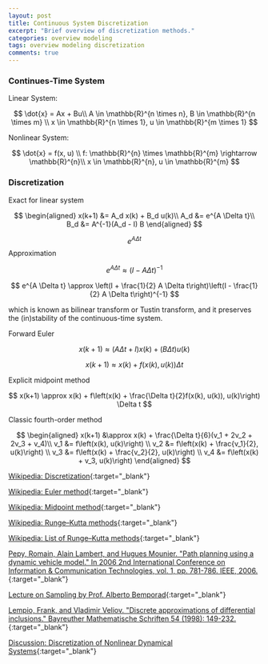 ```yaml
---
layout: post
title: Continuous System Discretization
excerpt: "Brief overview of discretization methods."
categories: overview modeling
tags: overview modeling discretization
comments: true
---
```


### Continues-Time System

Linear System:

$$
\dot{x} = Ax + Bu\\
A \in \mathbb{R}^{n \times n}, B \in \mathbb{R}^{n \times m} \\
x \in \mathbb{R}^{n \times 1}, u \in \mathbb{R}^{m \times 1}
$$

Nonlinear System:

$$
\dot{x} = f(x, u) \\
f: \mathbb{R}^{n} \times \mathbb{R}^{m} \rightarrow \mathbb{R}^{n}\\
x \in \mathbb{R}^{n}, u \in \mathbb{R}^{m}
$$

### Discretization

Exact for linear system

$$
\begin{aligned}
x(k+1) &= A_d x(k) + B_d u(k)\\
A_d &= e^{A \Delta t}\\
B_d &= A^{-1}(A_d - I) B
\end{aligned}
$$

$$e^{A \Delta t}$$ Approximation

$$
e^{A \Delta t} \approx (I - A \Delta t)^{-1}
$$

$$
e^{A \Delta t} \approx \left(I + \frac{1}{2} A \Delta t\right)\left(I - \frac{1}{2} A \Delta t\right)^{-1}
$$

which is known as bilinear transform or Tustin transform, and it preserves the (in)stability of the continuous-time system.

Forward Euler

$$
x(k+1) \approx (A \Delta t + I) x(k) + (B \Delta t) u(k)
$$

$$
x(k+1) \approx  x(k) + f(x(k), u(k)) \Delta t
$$

Explicit midpoint method

$$
x(k+1) \approx x(k) + f\left(x(k) + \frac{\Delta t}{2}f(x(k), u(k)), u(k)\right) \Delta t
$$

Classic fourth-order method

$$
\begin{aligned}
x(k+1) &\approx x(k) + \frac{\Delta t}{6}(v_1 + 2v_2 + 2v_3 + v_4)\\
v_1 &= f\left(x(k), u(k)\right) \\
v_2 &= f\left(x(k) + \frac{v_1}{2}, u(k)\right) \\
v_3 &= f\left(x(k) + \frac{v_2}{2}, u(k)\right) \\
v_4 &= f\left(x(k) + v_3, u(k)\right)
\end{aligned}
$$


[Wikipedia: Discretization](https://en.wikipedia.org/wiki/Discretization){:target="_blank"}

[Wikipedia: Euler method](https://en.wikipedia.org/wiki/Euler_method){:target="_blank"}

[Wikipedia: Midpoint method](https://en.wikipedia.org/wiki/Midpoint_method){:target="_blank"}

[Wikipedia: Runge–Kutta methods](https://en.wikipedia.org/wiki/Runge%E2%80%93Kutta_methods){:target="_blank"}

[Wikipedia: List of Runge–Kutta methods](https://en.wikipedia.org/wiki/List_of_Runge%E2%80%93Kutta_methods){:target="_blank"}

[Pepy, Romain, Alain Lambert, and Hugues Mounier. "Path planning using a dynamic vehicle model." In 2006 2nd International Conference on Information & Communication Technologies, vol. 1, pp. 781-786. IEEE, 2006.](http://www.cs.cmu.edu/~motionplanning/reading/PlanningforDynamicVeh-1.pdf){:target="_blank"}

[Lecture on Sampling by Prof. Alberto Bemporad](http://cse.lab.imtlucca.it/~bemporad/teaching/ac/pdf/AC2-03-Sampling.pdf){:target="_blank"}

[Lempio, Frank, and Vladimir Veliov. "Discrete approximations of differential inclusions." Bayreuther Mathematische Schriften 54 (1998): 149-232.](http://num.math.uni-bayreuth.de/en/publications/1998/lempio_et_al_bms_54_1998/index.html){:target="_blank"}

[Discussion: Discretization of Nonlinear Dynamical Systems](https://www.researchgate.net/post/Discretization_of_nonlinear_dynamical_systems){:target="_blank"}
